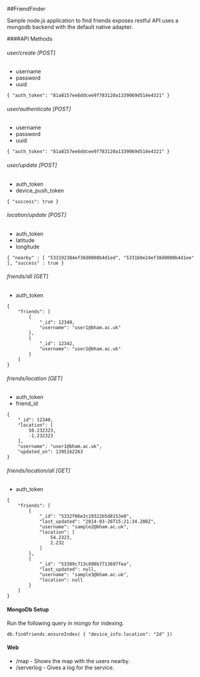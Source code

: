 ##FriendFinder

Sample node.js application to find friends exposes restful API uses a mongodb backend with the default native adapter.

####API Methods

###### user/create [POST]
* username
* password
* uuid
```
{ "auth_token": "81a8157ee6ddcee9f783120a1339069d514e4321" }
```

###### user/authenticate [POST]
* username
* password
* uuid
```
{ "auth_token": "81a8157ee6ddcee9f783120a1339069d514e4321" }
```

###### user/update [POST]
* auth_token
* device_push_token
```
{ "success": true }
```

###### location/update [POST]
* auth_token
* latitude
* longitude
```
{ "nearby" : [ "533192384ef38d0000b4d1ed", "5331b0e24ef38d0000b4d1ee" ], "success" : true }
```

###### friends/all [GET]
* auth_token
```
{
    "friends": [
        {
            "_id": 12340,
            "username": "user1@bham.ac.uk"
        },
        {
            "_id": 12342,
            "username": "user2@bham.ac.uk"
        }
    ]
}
```

###### friends/location [GET]
* auth_token
* friend_id
```
{
    "_id": 12340,
    "location": [
        50.232323,
        -1.232323
    ],
    "username": "user1@bham.ac.uk",
    "updated_on": 1395162263
}
```


###### friends/location/all [GET]
* auth_token
```
{
    "friends": [
        {
            "_id": "5332f06e2c19322b5d8153e8",
            "last_updated": "2014-03-26T15:21:34.208Z",
            "username": "sample2@bham.ac.uk",
            "location": [
                54.2323,
                2.232
            ]
        },
        {
            "_id": "53389c713c898b7713697fea",
            "last_updated": null,
            "username": "sample3@bham.ac.uk",
            "location": null
        }
    ]
}
```

#### MongoDb Setup
Run the following query in mongo for indexing.
```
db.findfriends.ensureIndex( { "device_info.location": "2d" })
```

#### Web
* /map - Shows the map with the users nearby.
* /serverlog - Gives a log for the service.
